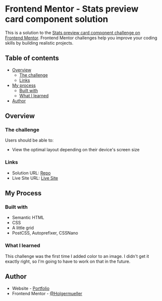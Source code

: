 # Frontend Mentor - Stats preview card component solution

This is a solution to the [Stats preview card component challenge on Frontend Mentor](https://www.frontendmentor.io/challenges/stats-preview-card-component-8JqbgoU62). Frontend Mentor challenges help you improve your coding skills by building realistic projects.

## Table of contents

- [Overview](#overview)
  - [The challenge](#the-challenge)
  - [Links](#links)
- [My process](#my-process)
  - [Built with](#built-with)
  - [What I learned](#what-i-learned)
- [Author](#author)

## Overview

### The challenge

Users should be able to:

- View the optimal layout depending on their device's screen size

### Links

- Solution URL: [Repo](https://github.com/Holgermueller/stats-preview-card-component-main)
- Live Site URL: [Live Site](https://holgermueller.github.io/stats-preview-card-component-main/)

## My Process

### Built with

- Semantic HTML
- CSS
- A little grid
- PostCSS, Autoprefixer, CSSNano

### What I learned

This challenge was the first time I added color to an image. I didn't get it exactly right, so I'm going to have to work on that in the future.

## Author

- Website - [Portfolio](https://holgermueller.github.io/portfolio/)
- Frontend Mentor - [@Holgermueller](https://www.frontendmentor.io/profile/Holgermueller)
